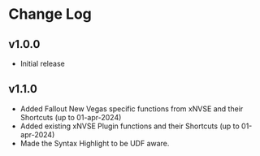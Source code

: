 # Change Log

## v1.0.0

- Initial release

## v1.1.0

- Added Fallout New Vegas specific functions from xNVSE and their Shortcuts (up to 01-apr-2024)
- Added existing xNVSE Plugin functions and their Shortcuts (up to 01-apr-2024)
- Made the Syntax Highlight to be UDF aware.